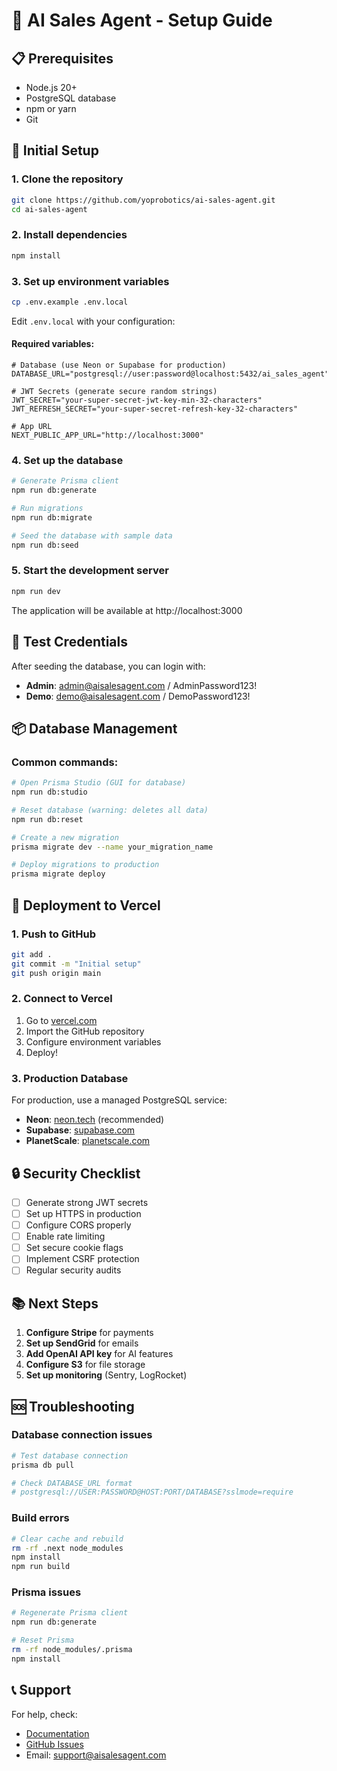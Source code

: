 # 🚀 AI Sales Agent - Setup Guide

## 📋 Prerequisites

- Node.js 20+ 
- PostgreSQL database
- npm or yarn
- Git

## 🔧 Initial Setup

### 1. Clone the repository

```bash
git clone https://github.com/yoprobotics/ai-sales-agent.git
cd ai-sales-agent
```

### 2. Install dependencies

```bash
npm install
```

### 3. Set up environment variables

```bash
cp .env.example .env.local
```

Edit `.env.local` with your configuration:

#### Required variables:

```env
# Database (use Neon or Supabase for production)
DATABASE_URL="postgresql://user:password@localhost:5432/ai_sales_agent"

# JWT Secrets (generate secure random strings)
JWT_SECRET="your-super-secret-jwt-key-min-32-characters"
JWT_REFRESH_SECRET="your-super-secret-refresh-key-32-characters"

# App URL
NEXT_PUBLIC_APP_URL="http://localhost:3000"
```

### 4. Set up the database

```bash
# Generate Prisma client
npm run db:generate

# Run migrations
npm run db:migrate

# Seed the database with sample data
npm run db:seed
```

### 5. Start the development server

```bash
npm run dev
```

The application will be available at http://localhost:3000

## 🔑 Test Credentials

After seeding the database, you can login with:

- **Admin**: admin@aisalesagent.com / AdminPassword123!
- **Demo**: demo@aisalesagent.com / DemoPassword123!

## 📦 Database Management

### Common commands:

```bash
# Open Prisma Studio (GUI for database)
npm run db:studio

# Reset database (warning: deletes all data)
npm run db:reset

# Create a new migration
prisma migrate dev --name your_migration_name

# Deploy migrations to production
prisma migrate deploy
```

## 🚀 Deployment to Vercel

### 1. Push to GitHub

```bash
git add .
git commit -m "Initial setup"
git push origin main
```

### 2. Connect to Vercel

1. Go to [vercel.com](https://vercel.com)
2. Import the GitHub repository
3. Configure environment variables
4. Deploy!

### 3. Production Database

For production, use a managed PostgreSQL service:

- **Neon**: [neon.tech](https://neon.tech) (recommended)
- **Supabase**: [supabase.com](https://supabase.com)
- **PlanetScale**: [planetscale.com](https://planetscale.com)

## 🔒 Security Checklist

- [ ] Generate strong JWT secrets
- [ ] Set up HTTPS in production
- [ ] Configure CORS properly
- [ ] Enable rate limiting
- [ ] Set secure cookie flags
- [ ] Implement CSRF protection
- [ ] Regular security audits

## 📚 Next Steps

1. **Configure Stripe** for payments
2. **Set up SendGrid** for emails
3. **Add OpenAI API key** for AI features
4. **Configure S3** for file storage
5. **Set up monitoring** (Sentry, LogRocket)

## 🆘 Troubleshooting

### Database connection issues

```bash
# Test database connection
prisma db pull

# Check DATABASE_URL format
# postgresql://USER:PASSWORD@HOST:PORT/DATABASE?sslmode=require
```

### Build errors

```bash
# Clear cache and rebuild
rm -rf .next node_modules
npm install
npm run build
```

### Prisma issues

```bash
# Regenerate Prisma client
npm run db:generate

# Reset Prisma
rm -rf node_modules/.prisma
npm install
```

## 📞 Support

For help, check:
- [Documentation](./docs/)
- [GitHub Issues](https://github.com/yoprobotics/ai-sales-agent/issues)
- Email: support@aisalesagent.com